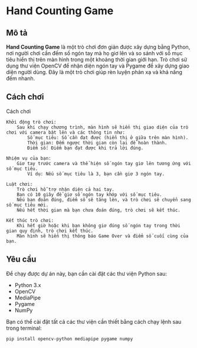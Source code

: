 # Hand Counting Game

## Mô tả

**Hand Counting Game** là một trò chơi đơn giản được xây dựng bằng Python, nơi người chơi cần đếm số ngón tay mà họ giơ lên và so sánh với số mục tiêu hiển thị trên màn hình trong một khoảng thời gian giới hạn. Trò chơi sử dụng thư viện OpenCV để nhận diện ngón tay và Pygame để xây dựng giao diện người dùng. Đây là một trò chơi giúp rèn luyện phản xạ và khả năng đếm nhanh.

## Cách chơi
Cách chơi

    Khởi động trò chơi:
        Sau khi chạy chương trình, màn hình sẽ hiển thị giao diện của trò chơi với camera bật lên và các thông tin như:
            Số mục tiêu: Số cần đạt được (hiển thị ở giữa trên màn hình).
            Thời gian: Đếm ngược thời gian còn lại để hoàn thành.
            Điểm số: Điểm bạn đạt được khi trả lời đúng.

    Nhiệm vụ của bạn:
        Giơ tay trước camera và thể hiện số ngón tay giơ lên tương ứng với số mục tiêu.
            Ví dụ: Nếu số mục tiêu là 3, bạn cần giơ 3 ngón tay.

    Luật chơi:
        Trò chơi hỗ trợ nhận diện cả hai tay.
        Bạn có 10 giây để giơ số ngón tay khớp với số mục tiêu.
        Nếu bạn đoán đúng, điểm số sẽ tăng lên, và trò chơi sẽ chuyển sang số mục tiêu mới.
        Nếu hết thời gian mà bạn chưa đoán đúng, trò chơi sẽ kết thúc.

    Kết thúc trò chơi:
        Khi hết giờ hoặc khi bạn không giơ đúng số ngón tay trong thời gian quy định, trò chơi kết thúc.
        Màn hình sẽ hiển thị thông báo Game Over và điểm số cuối cùng của bạn.
## Yêu cầu

Để chạy được dự án này, bạn cần cài đặt các thư viện Python sau:

- Python 3.x
- OpenCV
- MediaPipe
- Pygame
- NumPy

Bạn có thể cài đặt tất cả các thư viện cần thiết bằng cách chạy lệnh sau trong terminal:

```bash
pip install opencv-python mediapipe pygame numpy


